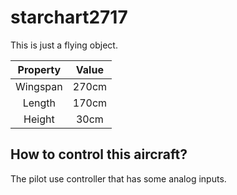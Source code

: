 # starchart2717
This is just a flying object.

|Property|Value|
|:-:|:-:|
|Wingspan|270cm|
|Length|170cm|
|Height|30cm|

## How to control this aircraft?

The pilot use controller that has some analog inputs.

